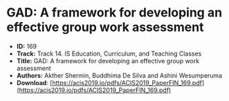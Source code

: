 # GAD: A framework for developing an effective group work assessment

- **ID:** 169
- **Track:** Track 14. IS Education, Curriculum, and Teaching Classes
- **Title:** GAD: A framework for developing an effective group work assessment
- **Authors:** Akther Shermin, Buddhima De Silva and Ashini Wesumperuma
- **Download**: [https://acis2019.io/pdfs/ACIS2019_PaperFIN_169.pdf](https://acis2019.io/pdfs/ACIS2019_PaperFIN_169.pdf)